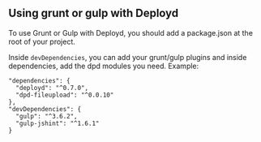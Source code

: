 <!--{
  title: 'Using grunt or gulp with Deployd',
  tags: ['grunt', 'gulp', 'package.json']
}-->

## Using grunt or gulp with Deployd

To use Grunt or Gulp with Deployd, you should add a package.json at the root of your project.

Inside ````devDependencies````, you can add your grunt/gulp plugins and inside dependencies, add the dpd modules you need.
Example:  

    "dependencies": {
      "deployd": "^0.7.0",
      "dpd-fileupload": "^0.0.10"
    },
    "devDependencies": {
      "gulp": "^3.6.2",
      "gulp-jshint": "^1.6.1"
    }
